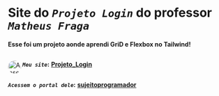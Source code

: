 # Site do _`Projeto Login`_ do professor _`Matheus Fraga`_
**Esse foi um projeto aonde aprendi GriD e Flexbox no Tailwind!**
##
**_`Meu site`_:**</div>
<a href="https://polcaronet.github.io/Projeto_Login/" target="_blank"><img align="left" alt="Ansel-pic" height="30" style="border-radius:30px;" src="https://user-images.githubusercontent.com/66381597/167222900-88b7923c-a06d-46d4-bd88-8ed2cb883f7d.png" target="_blank">  **Projeto_Login** </a>
##
**_`Acessem o portal dele`_:** <a href="https://sujeitoprogramador.com/fabricadeaplicativos/" target="_blank"> **sujeitoprogramador** </a> 
